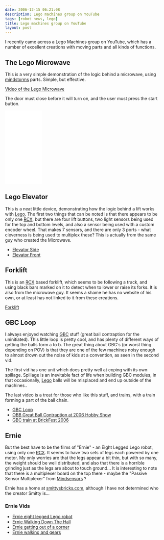 ```yaml
---
date: 2006-12-15 06:21:08
description: Lego machines group on YouTube
tags: [robot news, lego]
title: Lego machines group on YouTube
layout: post
---
```

I recently came across a Lego Machines group on YouTube, which has a number of excellent creations with moving parts and all kinds of functions.

## The Lego Microwave

This is a very simple demonstration of the logic behind a microwave, using [mindstorms](/wiki/mindstorms.html) parts. Simple, but effective.

[Video of the Lego Microwave](http://www.youtube.com/watch?v=CSh0mvlnP38)

The door must close before it will turn on, and the user must press the start button.

<iframe style="width:120px;height:240px;" marginwidth="0" marginheight="0" scrolling="no" frameborder="0" src="//ws-eu.amazon-adsystem.com/widgets/q?ServiceVersion=20070822&OneJS=1&Operation=GetAdHtml&MarketPlace=GB&source=ss&ref=as_ss_li_til&ad_type=product_link&tracking_id=orionrobots-21&language=en_GB&marketplace=amazon&region=GB&placement=B082WD5YV9&asins=B082WD5YV9&linkId=e40e6e6802507d8646f3131923f1dea1&show_border=true&link_opens_in_new_window=true"></iframe><!-- lego mindstorms review 2021 -->

## Lego Elevator

This is a neat little device, demonstrating how the logic behind a lift works with [Lego](/wiki/lego.html). The first two things that can be noted is that there appears to be only one [RCX](/wiki/rcx.html), but there are four lift buttons, two light sensors being used for the top and bottom levels, and also a sensor being used with a custom encoder wheel. That makes 7 sensors, and there are only 3 ports - what cleverness is being used to multiplex these? This is actually from the same guy who created the Microwave.

* [Elevator Side](http://www.youtube.com/watch?v=Vogq1SXg-i8)
* [Elevator Front](http://www.youtube.com/watch?v=SGHmQ9U6KG8)

## Forklift

This is an [RCX](/wiki/rcx.html "The Lego RCX") based forklift, which seems to be following a track, and using black bars marked on it to detect when to lower or raise its forks. It is also from the microwave guy. It seems a shame he has no website of his own, or at least has not linked to it from these creations.

[Forklift](http://www.youtube.com/watch?v=DO1jnBtM87k)

## GBC Loop

I always enjoyed watching [GBC](/wiki/great_ball_contraption.html "Great Ball Contraption") stuff (great ball contraption for the uninitiated). This little loop is pretty cool, and has plenty of different ways of getting the balls form a to b. The great thing about GBC's (or worst thing depending on POV) is that they are one of the few machines noisy enough to almost drown out the noise of kids at a convention, as seen in the second vid.

The first vid has one unit which does pretty well at coping with its own spillage. Spillage is an inevitable fact of life when building GBC modules, in that occasionally, [Lego](/wiki/lego.html "The best known construction toy") balls will be misplaced and end up outside of the machines..

The last video is a treat for those who like this stuff, and trains, with a train forming a part of the ball chain.

* [GBC Loop](http://www.youtube.com/watch?v=V0an8pelMSQ)
* [OBB Great Ball Contraption at 2006 Hobby Show](http://www.youtube.com/watch?v=RnX5e_a82f8)
* [GBC train at BrickFest 2006](http://www.youtube.com/watch?v=1a1zQXgtuFs)

## Ernie

But the best have to be the films of "Ernie" - an Eight Legged Lego  robot, using only one [RCX](/wiki/rcx.html "The Lego RCX"). It seems to have two sets of legs each powered by one motor. My only worries are that the legs appear a bit thin, but with so many, the weight should be well distributed, and also that there is a horrible grinding just as the legs are about to touch ground... It is interesting to note that there is a multiplexer board on the top there - maybe the "Passive Sensor Multiplexer" from [Mindsensors](http://mindsensors.com/index.php?module=pagemaster&amp;PAGE_user_op=view_page&amp;PAGE_id=21) ?

Ernie has a home at [smittysbricks.com](http://www.smittysbricks.com/?page_id=5), although I have not determined who the creator Smitty is...

### Ernie Vids

* [Ernie eight legged Lego robot](http://www.youtube.com/watch?v=DIRubR3MMRo)
* [Ernie Walking Down The Hall](http://www.youtube.com/watch?v=1v6MC5Vvc6g&amp;NR)
* [Ernie getting out of a corner](http://www.youtube.com/watch?v=biGle0peARE&amp;NR)
* [Ernie walking and gears](http://www.youtube.com/watch?v=h982sFGPxOk)

